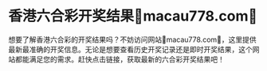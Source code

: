 # 香港六合彩开奖结果💯macau778.com💯

想要了解香港六合彩的开奖结果吗？不妨访问网站💯macau778.com💯，这里提供最新最准确的开奖信息。无论是想要查看历史开奖记录还是即时开奖结果，这个网站都能满足您的需求。赶快点击链接，获取最新的六合彩开奖结果吧！